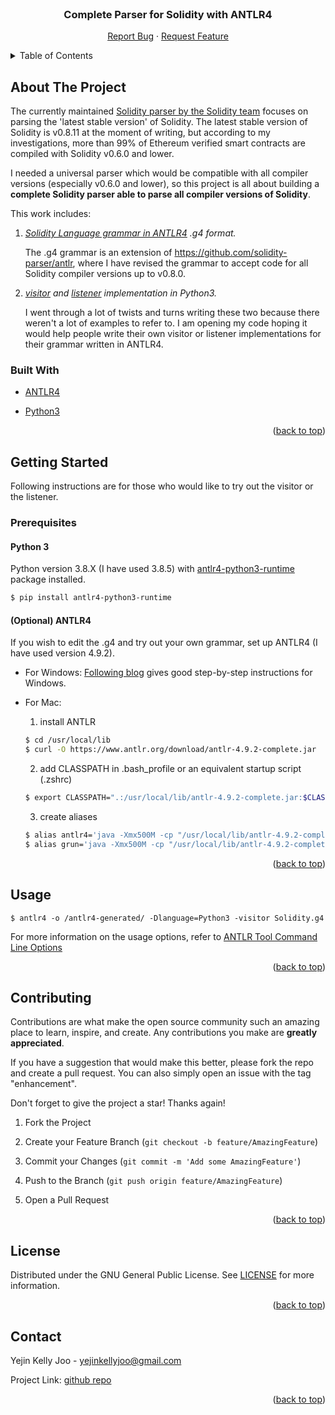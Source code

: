 <div id="top"></div>
<!--
*** Thanks for checking out the Best-README-Template. If you have a suggestion
*** that would make this better, please fork the repo and create a pull request
*** or simply open an issue with the tag "enhancement".
*** Don't forget to give the project a star!
*** Thanks again! Now go create something AMAZING! :D
-->



<!-- PROJECT SHIELDS -->
<!--
*** I'm using markdown "reference style" links for readability.
*** Reference links are enclosed in brackets [ ] instead of parentheses ( ).
*** See the bottom of this document for the declaration of the reference variables
*** for contributors-url, forks-url, etc. This is an optional, concise syntax you may use.
*** https://www.markdownguide.org/basic-syntax/#reference-style-links
-->


[comment]: <> ([![Contributors][contributors-shield]][contributors-url])

[comment]: <> ([![Forks][forks-shield]][forks-url])

[comment]: <> ([![Stargazers][stars-shield]][stars-url])

[comment]: <> ([![Issues][issues-shield]][issues-url])

[comment]: <> ([![MIT License][license-shield]][license-url])


<br />
<div align="center">

<h3 align="center">Complete Parser for Solidity with ANTLR4</h3>

  <p align="center">
    <a href="https://github.com/yjkellyjoo/Solidity-complete-parser/issues">Report Bug</a>
    ·
    <a href="https://github.com/yjkellyjoo/Solidity-complete-parser/issues">Request Feature</a>
  </p>
</div>

<!-- TABLE OF CONTENTS -->
<details>
  <summary>Table of Contents</summary>
  <ol>
    <li>
      <a href="#about-the-project">About The Project</a>
      <ul>
        <li><a href="#built-with">Built With</a></li>
      </ul>
    </li>
    <li>
      <a href="#getting-started">Getting Started</a>
      <ul>
        <li><a href="#prerequisites">Prerequisites</a></li>
      </ul>
    </li>
    <li><a href="#usage">Usage</a></li>
    <li><a href="#contributing">Contributing</a></li>
    <li><a href="#license">License</a></li>
    <li><a href="#contact">Contact</a></li>
  </ol>
</details>



<!-- ABOUT THE PROJECT -->

## About The Project

The currently maintained [Solidity parser by the Solidity team](https://github.com/ethereum/solidity/tree/develop/docs/grammar) focuses on parsing the 'latest stable version' of Solidity. The latest stable version of Solidity is v0.8.11 at the moment of writing, but according to my investigations, more than 99% of Ethereum verified smart contracts are compiled with Solidity v0.6.0 and lower. 

I needed a universal parser which would be compatible with all compiler versions (especially v0.6.0 and lower), so this project is all about building a **complete Solidity parser able to parse all compiler versions of Solidity**. 

This work includes:
1. _[Solidity Language grammar in ANTLR4](https://github.com/yjkellyjoo/Solidity-complete-parser/blob/main/Solidity.g4) .g4 format._

   The .g4 grammar is an extension of https://github.com/solidity-parser/antlr, where I have revised the grammar to accept code for all Solidity compiler versions up to v0.8.0.

2. _[visitor](https://github.com/yjkellyjoo/Solidity-complete-parser/blob/main/MySolidityVisitor.py) and [listener](https://github.com/yjkellyjoo/Solidity-complete-parser/blob/main/MySolidityListener.py) implementation in Python3._

   I went through a lot of twists and turns writing these two because there weren't a lot of examples to refer to. I am opening my code hoping it would help people write their own visitor or listener implementations for their grammar written in ANTLR4. 
 
[comment]: <> (I am open to any questions or need of help, let me know through issues or email. )


### Built With

* [ANTLR4](https://www.antlr.org/)

* [Python3](https://www.python.org/)

<p align="right">(<a href="#top">back to top</a>)</p>



<!-- GETTING STARTED -->

## Getting Started
Following instructions are for those who would like to try out the visitor or the listener. 

### Prerequisites
#### Python 3
Python version 3.8.X (I have used 3.8.5) with [antlr4-python3-runtime](https://pypi.org/project/antlr4-python3-runtime/) package installed.
```sh
$ pip install antlr4-python3-runtime
```
#### (Optional) ANTLR4
If you wish to edit the .g4 and try out your own grammar, set up ANTLR4 (I have used version 4.9.2).
* For Windows:
    [Following blog](https://levlaz.org/setting-up-antlr4-on-windows/) gives good step-by-step instructions for Windows.

* For Mac:
  1. install ANTLR
  ```sh
  $ cd /usr/local/lib
  $ curl -O https://www.antlr.org/download/antlr-4.9.2-complete.jar
  ```
  
  2. add CLASSPATH in .bash_profile or an equivalent startup script (.zshrc)
  ```sh
  $ export CLASSPATH=".:/usr/local/lib/antlr-4.9.2-complete.jar:$CLASSPATH"
  ```

  3. create aliases
  ```sh
  $ alias antlr4='java -Xmx500M -cp "/usr/local/lib/antlr-4.9.2-complete.jar:$CLASSPATH" org.antlr.v4.Tool'
  $ alias grun='java -Xmx500M -cp "/usr/local/lib/antlr-4.9.2-complete.jar:$CLASSPATH" org.antlr.v4.gui.TestRig'
  ```

<p align="right">(<a href="#top">back to top</a>)</p>



<!-- USAGE EXAMPLES -->

## Usage

[comment]: <> (Use this space to show useful examples of how a project can be used. Additional screenshots, code examples and demos work well in this space. You may also link to more resources.)

[comment]: <> (_For more examples, please refer to the [Documentation]&#40;https://example.com&#41;_)

```shell
$ antlr4 -o /antlr4-generated/ -Dlanguage=Python3 -visitor Solidity.g4
```

For more information on the usage options, refer to [ANTLR Tool Command Line Options](https://github.com/antlr/antlr4/blob/master/doc/tool-options.md)

<p align="right">(<a href="#top">back to top</a>)</p>




<!-- CONTRIBUTING -->

## Contributing

Contributions are what make the open source community such an amazing place to learn, inspire, and create. Any contributions you make are **greatly appreciated**.

If you have a suggestion that would make this better, please fork the repo and create a pull request. You can also simply open an issue with the tag "enhancement".

Don't forget to give the project a star! Thanks again!

1. Fork the Project

2. Create your Feature Branch (`git checkout -b feature/AmazingFeature`)

3. Commit your Changes (`git commit -m 'Add some AmazingFeature'`)

4. Push to the Branch (`git push origin feature/AmazingFeature`)

5. Open a Pull Request

<p align="right">(<a href="#top">back to top</a>)</p>



<!-- LICENSE -->

## License

Distributed under the GNU General Public License. See [LICENSE](https://github.com/yjkellyjoo/Solidity-complete-parser/blob/main/LICENSE) for more information.

<p align="right">(<a href="#top">back to top</a>)</p>



<!-- CONTACT -->

## Contact

Yejin Kelly Joo - yejinkellyjoo@gmail.com

Project Link: [github repo](https://github.com/yjkellyjoo/Solidity-complete-parser)

<p align="right">(<a href="#top">back to top</a>)</p>



<!-- MARKDOWN LINKS & IMAGES -->
<!-- https://www.markdownguide.org/basic-syntax/#reference-style-links -->
[contributors-shield]: https://img.shields.io/github/contributors/yjkellyjoo/Solidity-complete-parser.svg?style=for-the-badge
[contributors-url]: https://github.com/yjkellyjoo/Solidity-complete-parser/graphs/contributors
[forks-shield]: https://img.shields.io/github/forks/yjkellyjoo/Solidity-complete-parser.svg?style=for-the-badge
[forks-url]: https://github.com/yjkellyjoo/Solidity-complete-parser/network/members
[stars-shield]: https://img.shields.io/github/stars/yjkellyjoo/Solidity-complete-parser.svg?style=for-the-badge
[stars-url]: https://github.com/yjkellyjoo/Solidity-complete-parser/stargazers
[issues-shield]: https://img.shields.io/github/issues/yjkellyjoo/Solidity-complete-parser.svg?style=for-the-badge
[issues-url]: https://github.com/yjkellyjoo/Solidity-complete-parser/issues
[license-shield]: https://img.shields.io/github/license/yjkellyjoo/Solidity-complete-parser.svg?style=for-the-badge
[license-url]: https://github.com/yjkellyjoo/Solidity-complete-parser/blob/master/LICENSE.txt
[linkedin-shield]: https://img.shields.io/badge/-LinkedIn-black.svg?style=for-the-badge&logo=linkedin&colorB=555
[linkedin-url]: https://linkedin.com/in/yejinkellyjoo
[product-screenshot]: images/screenshot.png